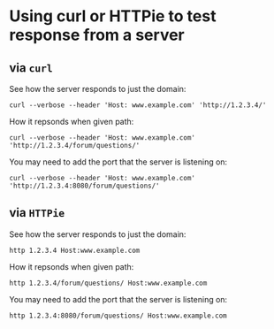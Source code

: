 # Using curl or HTTPie to test response from a server

## via `curl`

See how the server responds to just the domain:

`curl --verbose --header 'Host: www.example.com' 'http://1.2.3.4/'`

How it repsonds when given path:

`curl --verbose --header 'Host: www.example.com' 'http://1.2.3.4/forum/questions/'`

You may need to add the port that the server is listening on:

`curl --verbose --header 'Host: www.example.com' 'http://1.2.3.4:8080/forum/questions/'`

## via `HTTPie`

See how the server responds to just the domain:

`http 1.2.3.4 Host:www.example.com`

How it repsonds when given path:

`http 1.2.3.4/forum/questions/ Host:www.example.com`

You may need to add the port that the server is listening on:

`http 1.2.3.4:8080/forum/questions/ Host:www.example.com`

